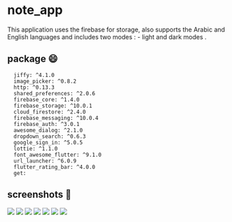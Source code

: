 # note_app
This application uses the firebase for storage, also supports the Arabic 
and English languages and includes two modes : - light and dark modes .
## package 😄
~~~ packages
  jiffy: ^4.1.0
  image_picker: ^0.8.2
  http: ^0.13.3
  shared_preferences: ^2.0.6
  firebase_core: ^1.4.0
  firebase_storage: ^10.0.1
  cloud_firestore: ^2.4.0
  firebase_messaging: ^10.0.4
  firebase_auth: ^3.0.1
  awesome_dialog: ^2.1.0
  dropdown_search: ^0.6.3
  google_sign_in: ^5.0.5
  lottie: ^1.1.0
  font_awesome_flutter: ^9.1.0 
  url_launcher: ^6.0.9
  flutter_rating_bar: ^4.0.0
  get: 
~~~

## screenshots 🙂

![](screenshots/1.PNG)
![](screenshots/2.PNG)
![](screenshots/3.PNG)
![](screenshots/4.PNG)
![](screenshots/5.PNG)
![](screenshots/6.PNG)
![](screenshots/7.PNG)
